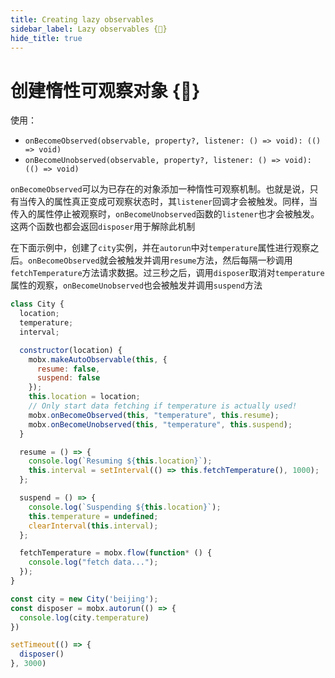 ```yaml
---
title: Creating lazy observables
sidebar_label: Lazy observables {🚀}
hide_title: true
---
```


<script async type="text/javascript" src="//cdn.carbonads.com/carbon.js?serve=CEBD4KQ7&placement=mobxjsorg" id="_carbonads_js"></script>

# 创建惰性可观察对象 {🚀}

使用：

-   `onBecomeObserved(observable, property?, listener: () => void): (() => void)`
-   `onBecomeUnobserved(observable, property?, listener: () => void): (() => void)`

`onBecomeObserved`可以为已存在的对象添加一种惰性可观察机制。也就是说，只有当传入的属性真正变成可观察状态时，其`listener`回调才会被触发。同样，当传入的属性停止被观察时，`onBecomeUnobserved`函数的`listener`也才会被触发。这两个函数也都会返回`disposer`用于解除此机制

在下面示例中，创建了`city`实例，并在`autorun`中对`temperature`属性进行观察之后。`onBecomeObserved`就会被触发并调用`resume`方法，然后每隔一秒调用`fetchTemperature`方法请求数据。过三秒之后，调用`disposer`取消对`temperature`属性的观察，`onBecomeUnobserved`也会被触发并调用`suspend`方法

```javascript
class City {
  location;
  temperature;
  interval;

  constructor(location) {
    mobx.makeAutoObservable(this, {
      resume: false,
      suspend: false
    });
    this.location = location;
    // Only start data fetching if temperature is actually used!
    mobx.onBecomeObserved(this, "temperature", this.resume);
    mobx.onBecomeUnobserved(this, "temperature", this.suspend);
  }

  resume = () => {
    console.log(`Resuming ${this.location}`);
    this.interval = setInterval(() => this.fetchTemperature(), 1000);
  };

  suspend = () => {
    console.log(`Suspending ${this.location}`);
    this.temperature = undefined;
    clearInterval(this.interval);
  };

  fetchTemperature = mobx.flow(function* () {
    console.log("fetch data...");
  });
}

const city = new City('beijing');
const disposer = mobx.autorun(() => {
  console.log(city.temperature)
})

setTimeout(() => {
  disposer()
}, 3000)
```
